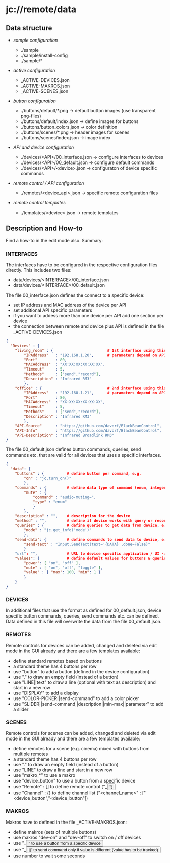 # jc://remote/data


## Data structure

* _sample configuration_
  - ./sample
  - ./sample/install-config
  - ./sample/*

* _active configuration_
  - \_ACTIVE-DEVICES.json
  - \_ACTIVE-MAKROS.json
  - \_ACTIVE-SCENES.json

* _button configuration_
  - ./buttons/default/*.png                  -> default button images (use transparent png-files)
  - ./buttons/default/index.json             -> define images for buttons
  - ./buttons/button_colors.json             -> color definition
  - ./buttons/scenes/*.png                   -> header images for scenes
  - ./buttons/scenes/index.json              -> image index

* _API and device configuration_
  - ./devices/&lt;API&gt;/00_interface.json        -> configure interfaces to devices
  - ./devices/&lt;API&gt;/00_default.json          -> configure default commands
  - ./devices/&lt;API&gt;/&lt;device&gt;.json            -> configuraton of device specific commands

* _remote control / API configuration_
  - ./remotes/&lt;device_api&gt;.json             -> specific remote configuration files

* _remote control templates_
  - ./templates/&lt;device&gt;.json               -> remote templates


## Description and How-to

Find a how-to in the edit mode also. Summary:


### INTERFACES

The interfaces have to be configured in the respective configuration files directly. This includes two files:

* data/devices/&lt;INTERFACE&gt;/00_interface.json
* data/devices/&lt;INTERFACE&gt;/00_default.json

The file 00_interface.json defines the connect to a specific device:

* set IP address and MAC address of the device per API
* set additional API specific parameters
* if you want to addess more than one device per API add one section per device
* the connection between remote and device plus API is defined in the file \_ACTIVE-DEVICES.json

```json
{
  "Devices" : {
    "living_room" : {                        # 1st interface using this API 
        "IPAddress"   : "192.168.1.20",      # parameters depend on API
        "Port"        : 80,
        "MACAddress"  : "XX:XX:XX:XX:XX:XX",
        "Timeout"     : 5,
        "Methods"     : ["send","record"],
        "Description" : "Infrared RM3"
        },
    "office" : {                             # 2nd interface using this API
        "IPAddress"   : "192.168.1.21",      # parameters depend on API
        "Port"        : 80,
        "MACAddress"  : "XX:XX:XX:XX:XX:XX",
        "Timeout"     : 5,
        "Methods"     : ["send","record"],
        "Description" : "Infrared RM3"
        },
    "API-Source"      : "https://github.com/davorf/BlackBeanControl",
    "API-Info"        : "https://github.com/davorf/BlackBeanControl",
    "API-Description" : "Infrared Broadlink RM3"
}
```

The file 00_default.json defines button commands, queries, send commands etc. that are valid for all devices that uses a specific interfaces.

```json
{
  "data": {
    "buttons" : {          # define button per command, e.g.
        "on" : "jc.turn_on()"
        },
    "commands" : {         # define data type of command (enum, integer), e.g.
        "mute" : { 
            "command" : "audio-muting=",
            "type" : "enum"
            }
        },
    "description" : "",    # description for the device
    "method" : "",         # define if device works with query or record 
    "queries" : {          # define queries to get data from device, e.g.
        "mode" : "jc.get_info('mode')"
        },
    "send-data": {         # define commands to send data to device, e.g.
        "send-text" : "Input.SendText(text='{DATA}',done=False)" 
        }
    "url": "",             # URL to device specific application / UI -> 00_interface
    "values": {            # define default values for buttons & queries, e.g.
        "power": [ "on", "off" ],
        "mute" : [ "on", "off", "toggle" ],
        "value" : { "max": 100, "min": 1 }
        }
    }
}
```


### DEVICES

In additional files that use the format as defined for 00_default.json, device specific button commands, queries, send commands etc. can be defined. 
Data defined in this file will overwrite the data from the file 00_default.json.


### REMOTES

Remote controls for devices can be added, changed and deleted via edit mode in the GUI already and there are a few templates available:

* define standard remotes based on buttons
* a standard theme has 4 buttons per row
* use "button" to add a button (defined in the device configuration)
* use "." to draw an empty field (instead of a button)
* use "LINE||text" to draw a line (optional with text as description) and start in a new row
* use "DISPLAY" to add a display
* use "COLOR-PICKER||send-command" to add a color picker
* use "SLIDER||send-command||description||min-max||parameter" to add a slider


### SCENES

Remote controls for scenes can be added, changed and deleted via edit mode in the GUI already and there are a few templates available:

* define remotes for a scene (e.g. cinema) mixed with buttons from multiple remotes
* a standard theme has 4 buttons per row
* use "." to draw an empty field (instead of a button)
* use "LINE" to draw a line and start in a new row
* use "makro_*" to use a makro
* use "device_button" to use a button from a specific device
* use "Remote" : [] to define remote control ("<device>_<button>")
* use "Channel" : {} to define channel list ("<channel_name>" : ["<device_button","<device_button"])

### MAKROS

Makros have to defined in the file \_ACTIVE-MAKROS.json:

* define makros (sets of multiple buttons)
* use makros "dev-on" and "dev-off" to switch on / off devices
* use "<device>_<button>" to use a button from a specific device
* use "<device>_<button>||<value>" to send command only if value is different (value has to be tracked)
* use number to wait some seconds



